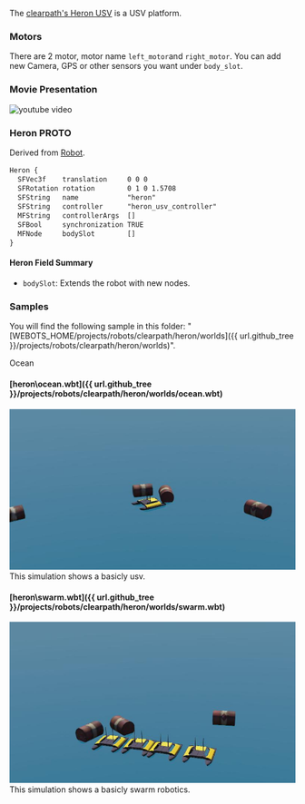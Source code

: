 The [clearpath's Heron USV](https://robots.ros.org/clearpath-heron-usv/) is a USV platform.

### Motors

There are 2 motor, motor name `left_motor`and `right_motor`.
You can add new Camera, GPS or other sensors you want under `body_slot`.

### Movie Presentation

![youtube video](https://www.youtube.com/watch?v=qWRyCnJWVuM)

### Heron PROTO

Derived from [Robot](https://cyberbotics.com/doc/reference/robot).

```
Heron {
  SFVec3f    translation     0 0 0
  SFRotation rotation        0 1 0 1.5708
  SFString   name            "heron"
  SFString   controller      "heron_usv_controller"
  MFString   controllerArgs  []
  SFBool     synchronization TRUE
  MFNode     bodySlot        []
}
```

#### Heron Field Summary

- `bodySlot`: Extends the robot with new nodes.

### Samples

You will find the following sample in this folder: "[WEBOTS\_HOME/projects/robots/clearpath/heron/worlds]({{ url.github_tree }}/projects/robots/clearpath/heron/worlds)".

Ocean

#### [heron\ocean.wbt]({{ url.github_tree }}/projects/robots/clearpath/heron/worlds/ocean.wbt)

![ocean.png](images/heron/ocean.jpg) This simulation shows a basicly usv.

#### [heron\swarm.wbt]({{ url.github_tree }}/projects/robots/clearpath/heron/worlds/swarm.wbt)

![swarm.png](images/heron/swarm.jpg) This simulation shows a basicly swarm robotics.
